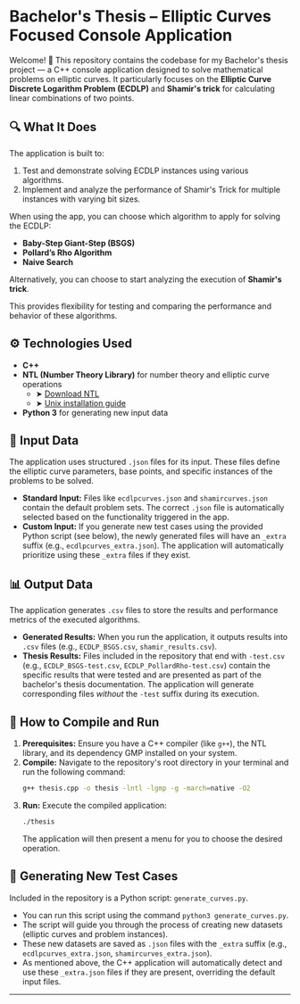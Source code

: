 # Bachelor's Thesis – Elliptic Curves Focused Console Application

Welcome! 👋
This repository contains the codebase for my Bachelor's thesis project — a C++ console application designed to solve mathematical problems on elliptic curves. It particularly focuses on the **Elliptic Curve Discrete Logarithm Problem (ECDLP)** and **Shamir's trick** for calculating linear combinations of two points.

## 🔍 What It Does

The application is built to:
1.  Test and demonstrate solving ECDLP instances using various algorithms.
2.  Implement and analyze the performance of Shamir's Trick for multiple instances with varying bit sizes.

When using the app, you can choose which algorithm to apply for solving the ECDLP:

-   **Baby-Step Giant-Step (BSGS)**
-   **Pollard’s Rho Algorithm**
-   **Naive Search**

Alternatively, you can choose to start analyzing the execution of **Shamir's trick**.

This provides flexibility for testing and comparing the performance and behavior of these algorithms.

## ⚙️ Technologies Used

-   **C++**
-   **NTL (Number Theory Library)** for number theory and elliptic curve operations
    -   ➤ [Download NTL](https://libntl.org/download.html)
    -   ➤ [Unix installation guide](https://libntl.org/doc/tour-unix.html)
-   **Python 3** for generating new input data

## 📂 Input Data

The application uses structured `.json` files for its input. These files define the elliptic curve parameters, base points, and specific instances of the problems to be solved.

-   **Standard Input:** Files like `ecdlpcurves.json` and `shamircurves.json` contain the default problem sets. The correct `.json` file is automatically selected based on the functionality triggered in the app.
-   **Custom Input:** If you generate new test cases using the provided Python script (see below), the newly generated files will have an `_extra` suffix (e.g., `ecdlpcurves_extra.json`). The application will automatically prioritize using these `_extra` files if they exist.

## 📊 Output Data

The application generates `.csv` files to store the results and performance metrics of the executed algorithms.

-   **Generated Results:** When you run the application, it outputs results into `.csv` files (e.g., `ECDLP_BSGS.csv`, `shamir_results.csv`).
-   **Thesis Results:** Files included in the repository that end with `-test.csv` (e.g., `ECDLP_BSGS-test.csv`, `ECDLP_PollardRho-test.csv`) contain the specific results that were tested and are presented as part of the bachelor's thesis documentation. The application will generate corresponding files *without* the `-test` suffix during its execution.

## 🚀 How to Compile and Run

1.  **Prerequisites:** Ensure you have a C++ compiler (like `g++`), the NTL library, and its dependency GMP installed on your system.
2.  **Compile:** Navigate to the repository's root directory in your terminal and run the following command:
    ```bash
    g++ thesis.cpp -o thesis -lntl -lgmp -g -march=native -O2
    ```
3.  **Run:** Execute the compiled application:
    ```bash
    ./thesis
    ```
    The application will then present a menu for you to choose the desired operation.
    

## 🧪 Generating New Test Cases

Included in the repository is a Python script: `generate_curves.py`.

-   You can run this script using the command `python3 generate_curves.py`.
-   The script will guide you through the process of creating new datasets (elliptic curves and problem instances).
-   These new datasets are saved as `.json` files with the `_extra` suffix (e.g., `ecdlpcurves_extra.json`, `shamircurves_extra.json`).
-   As mentioned above, the C++ application will automatically detect and use these `_extra.json` files if they are present, overriding the default input files.

---
